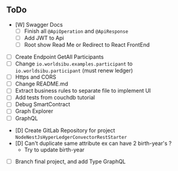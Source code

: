 ## ToDo

- [W] Swagger Docs
  - [ ] Finish all `@ApiOperation` and `@ApiResponse`
  - [ ] Add JWT to Api
  - [ ] Root show Read Me or Redirect to React FrontEnd
- [ ] Create Endpoint GetAll Participants
- [ ] Change `io.worldsibu.examples.participant` to `io.worldsibu.participant` (must renew ledger)
- [ ] Https and CORS
- [ ] Change README.md
- [ ] Extract business rules to separate file to implement UI
- [ ] Add tests from couchdb tutorial
- [ ] Debug SmartContract
- [ ] Graph Explorer
- [ ] GraphQL
- [D] Create GitLab Repository for project `NodeNestJsHyperLedgerConvectorRestStarter`
- [D] Can't duplicate same attribute ex can have 2 birth-year's ?
  - Try to update birth-year

- [ ] Branch final project, and add Type GraphQL
